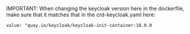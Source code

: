 IMPORTANT: When changing the keycloak version here in the dockerfile, make sure that it matches that in the crd-keycloak.yaml here:  
```
value: "quay.io/keycloak/keycloak-init-container:18.0.0
```
